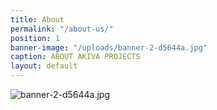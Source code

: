 ```yaml
---
title: About
permalink: "/about-us/"
position: 1
banner-image: "/uploads/banner-2-d5644a.jpg"
caption: ABOUT AKIVA PROJECTS
layout: default
---
```


![banner-2-d5644a.jpg](/uploads/banner-2-d5644a.jpg)